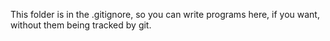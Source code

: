 This folder is in the .gitignore, so you can write programs here, if you want, without them being tracked by git.
